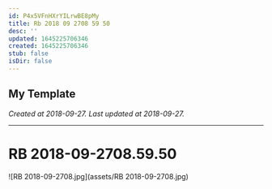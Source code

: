 ```yaml
---
id: P4x5VFnHXrYILrwBE8pMy
title: Rb 2018 09 2708 59 50
desc: ''
updated: 1645225706346
created: 1645225706346
stub: false
isDir: false
---
```

My Template
---

_Created at 2018-09-27._
_Last updated at 2018-09-27._




---

# RB 2018-09-2708.59.50


![RB 2018-09-2708.jpg](assets/RB 2018-09-2708.jpg)

